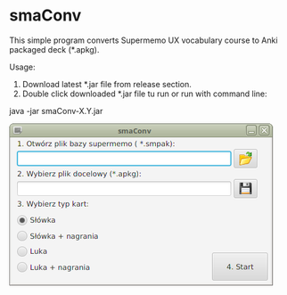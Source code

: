 # smaConv
This simple program converts Supermemo UX vocabulary course to Anki packaged deck (*.apkg).

Usage:

1. Download latest *.jar file from release section.
2. Double click downloaded *.jar file tu run or run with command line:

java -jar smaConv-X.Y.jar

![alt tag](https://github.com/inpersonasua/smaConv/blob/master/smaConv-screen.png)
